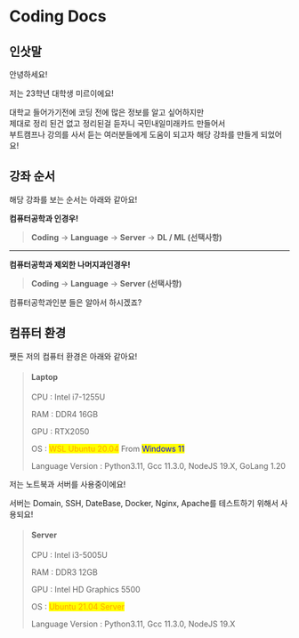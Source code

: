 # Coding Docs

## 인삿말

안녕하세요!

저는 23학년 대학생 미르이에요!

대학교 들어가기전에 코딩 전에 많은 정보를 알고 싶어하지만 \
제대로 정리 된건 없고 정리된걸 듣자니 국민내일미래카드 만들어서 \
부트캠프나 강의를 사서 듣는 여러분들에게 도움이 되고자 해당 강좌를 만들게 되었어요!



## 강좌 순서

해당 강좌를 보는 순서는 아래와 같아요!

**컴퓨터공학과 인경우!**

> **Coding** -> **Language** -> **Server** -> **DL / ML (선택사항)**

****

**컴퓨터공학과 제외한 나머지과인경우!**

> **Coding** -> **Language** -> **Server (선택사항)**

컴퓨터공학과인분 들은 알아서 하시겠죠?



## 컴퓨터 환경

쨋든 저의 컴퓨터 환경은 아래와 같아요!

> #### Laptop
>
> CPU :  Intel i7-1255U
>
> RAM : DDR4 16GB
>
> GPU : RTX2050
>
> OS : <mark style="color:orange;">WSL Ubuntu 20.04</mark> From <mark style="color:blue;">Windows 11</mark>&#x20;
>
> Language Version : Python3.11, Gcc 11.3.0, NodeJS 19.X, GoLang 1.20



저는 노트북과 서버를 사용중이에요!

서버는 Domain, SSH, DateBase, Docker, Nginx, Apache를 테스트하기 위해서 사용되요!

> #### Server
>
> CPU : Intel i3-5005U
>
> RAM : DDR3 12GB
>
> GPU :  Intel HD Graphics 5500
>
> OS : <mark style="color:orange;">Ubuntu 21.04 Server</mark>
>
> Language Version : Python3.11, Gcc 11.3.0, NodeJS 19.X

